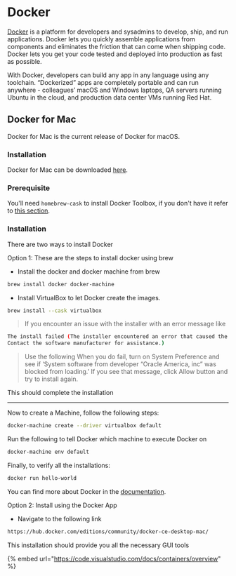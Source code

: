 # Docker

[Docker](https://docs.docker.com) is a platform for developers and sysadmins to develop, ship, and run applications. Docker lets you quickly assemble applications from components and eliminates the friction that can come when shipping code. Docker lets you get your code tested and deployed into production as fast as possible.

With Docker, developers can build any app in any language using any toolchain. “Dockerized” apps are completely portable and can run anywhere - colleagues’ macOS and Windows laptops, QA servers running Ubuntu in the cloud, and production data center VMs running Red Hat.

## Docker for Mac

Docker for Mac is the current release of Docker for macOS.

### Installation

Docker for Mac can be downloaded [here](https://docs.docker.com/docker-for-mac/install/).

### Prerequisite

You'll need `homebrew-cask` to install Docker Toolbox, if you don't have it refer to [this section](../Homebrew/Cask.md).

### Installation

There are two ways to install Docker

Option 1: These are the steps to install docker using brew

* Install the docker and docker machine from brew

```sh
brew install docker docker-machine
```

* Install VirtualBox to let Docker create the images.

```sh
brew install --cask virtualbox
```

> If you encounter an issue with the installer with an error message like

```sh
The install failed (The installer encountered an error that caused the installation to fail.
Contact the software manufacturer for assistance.)
```

> Use the following When you do fail, turn on System Preference and see if ‘System software from developer “Oracle America, inc” was blocked from loading.’ If you see that message, click Allow button and try to install again.

This should complete the installation

***

Now to create a Machine, follow the following steps:

```sh
docker-machine create --driver virtualbox default
```

Run the following to tell Docker which machine to execute Docker on

```sh
docker-machine env default
```

Finally, to verify all the installations:

```sh
docker run hello-world
```

You can find more about Docker in the [documentation](https://docs.docker.com/).

Option 2: Install using the Docker App

* Navigate to the following link

```sh
https://hub.docker.com/editions/community/docker-ce-desktop-mac/
```

This installation should provide you all the necessary GUI tools

{% embed url="https://code.visualstudio.com/docs/containers/overview" %}
